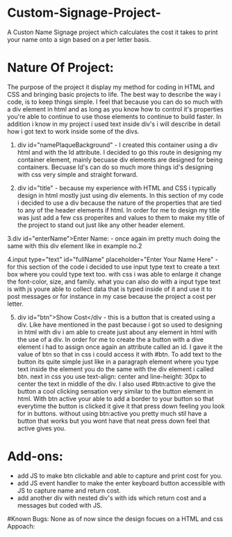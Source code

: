 # Custom-Signage-Project-
A Custon Name Signage project which calculates the cost it takes to print your name onto a sign based on a per letter basis.

# Nature Of Project: 
The purpose of the project it display my method for coding in HTML and CSS and bringing basic projects to life. The best way to describe the way i code, is to keep things simple. I feel that because you can do so much with a div element in html and as long as you know how to control it's properties you're able to continue to use those elements to continue to build faster. In addition i know in my project i used text inside div's i will describe in detail how i got text to work inside some of the divs. 

1. div id="namePlaqueBackground" - I created this container using a div html and with the Id attribute. I decided to go this route in designing my container element, mainly becuase div elements are designed for being containers. Becuase Id's can do so much more things id's designing with css very simple and straight forward. 

2. div id="title" - because my experience with HTML and CSS i typically design in html mostly just using div elements. In this section of my code i decided to use a div because the nature of the properties that are tied to any of the header elements if html. In order for me to design my title was just add a few css properites and values to them to make my title of the project to stand out just like any other header element. 

3.div id="enterName">Enter Name: - once again im pretty much doing the same with this div element like in example no.2

4.input type="text" id="fullName" placeholder="Enter Your Name Here" - for this section of the code i decided to use input type text to create a text box where you could type text too. with css i was able to enlarge it change the font-color, size, and family. what you can also do with a input type text is with js youre able to collect data that is typed inside of it and use it to post messages or for instance in my case because the project a cost per letter. 

5. div id="btn">Show Cost</div - this is a button that is created using a div. Like have mentioned in the past because i got so used to designing in html with div i am able to create just about any element in html with the use of a div. In order for me to create the a button with a dive element i had to assign once again an attribute called an id. I gave it the value of btn so that in css i could access it with #btn. To add text to the button its quite simple just like in a paragraph element where you type text inside the element you do the same with the div element i called btn. next in css you use text-align: center and line-height: 30px to center the text in middle of the div. I also used #btn:active to give the button a cool clicking sensation very similar to the button element in html. With btn active your able to add a border to your button so that everytime the button is clicked it give it that press down feeling you look for in buttons. without using btn:active you pretty much stil have a button that works but you wont have that neat press down feel that active gives you.  

# Add-ons:
- add JS to make btn clickable and able to capture and print cost for you. 
- add JS event handler to make the enter keyboard button accessible with JS to capture name and return cost. 
- add another div with nested div's with ids which return cost and a messages but coded with JS. 

#Known Bugs: 
None as of now since the design focues on a HTML and css Appoach: 
